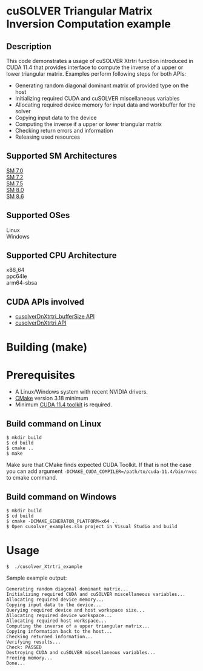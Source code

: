 # cuSOLVER Triangular Matrix Inversion Computation example

## Description

This code demonstrates a usage of cuSOLVER Xtrtri function introduced in CUDA 11.4 that provides interface to compute the inverse of a upper or lower triangular
 matrix.
Examples perform following steps for both APIs:
- Generating random diagonal dominant matrix of provided type on the host
- Initializing required CUDA and cuSOLVER miscellaneous variables
- Allocating required device memory for input data and workbuffer for the solver
- Copying input data to the device 
- Computing the inverse if a upper or lower triangular matrix
- Checking return errors and information
- Releasing used resources

## Supported SM Architectures

[SM 7.0 ](https://developer.nvidia.com/cuda-gpus)  
[SM 7.2 ](https://developer.nvidia.com/cuda-gpus)  
[SM 7.5 ](https://developer.nvidia.com/cuda-gpus)  
[SM 8.0 ](https://developer.nvidia.com/cuda-gpus)  
[SM 8.6 ](https://developer.nvidia.com/cuda-gpus)  

## Supported OSes

Linux  
Windows  

## Supported CPU Architecture

x86_64  
ppc64le  
arm64-sbsa

## CUDA APIs involved
- [cusolverDnXtrtri_bufferSize API](https://docs.nvidia.com/cuda/cusolver/index.html#cusolverDnXtrtri_bufferSize)
- [cusolverDnXtrtri API](https://docs.nvidia.com/cuda/cusolver/index.html#cusolverDnXtrtri)

# Building (make)

# Prerequisites
- A Linux/Windows system with recent NVIDIA drivers.
- [CMake](https://cmake.org/download) version 3.18 minimum
- Minimum [CUDA 11.4 toolkit](https://developer.nvidia.com/cuda-downloads) is required.

## Build command on Linux
```
$ mkdir build
$ cd build
$ cmake ..
$ make
```
Make sure that CMake finds expected CUDA Toolkit. If that is not the case you can add argument `-DCMAKE_CUDA_COMPILER=/path/to/cuda-11.4/bin/nvcc` to cmake command.

## Build command on Windows
```
$ mkdir build
$ cd build
$ cmake -DCMAKE_GENERATOR_PLATFORM=x64 ..
$ Open cusolver_examples.sln project in Visual Studio and build
```

# Usage
```
$  ./cusolver_Xtrtri_example
```

Sample example output:

```
Generating random diagonal dominant matrix...
Initializing required CUDA and cuSOLVER miscellaneous variables...
Allocating required device memory...
Copying input data to the device...
Querying required device and host workspace size...
Allocating required device workspace...
Allocating required host workspace...
Computing the inverse of a upper triangular matrix...
Copying information back to the host...
Checking returned information...
Verifying results...
Check: PASSED
Destroying CUDA and cuSOLVER miscellaneous variables...
Freeing memory...
Done...
```

